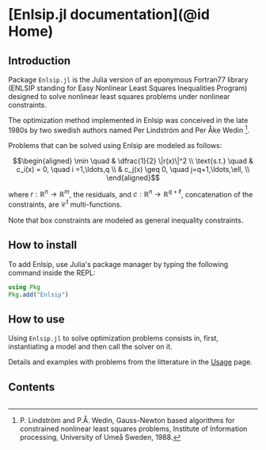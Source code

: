 # [Enlsip.jl documentation](@id Home)


## Introduction

Package `Enlsip.jl` is the Julia version of an eponymous Fortran77 library (ENLSIP standing for Easy Nonlinear Least Squares Inequalities Program) designed to solve nonlinear least squares problems under nonlinear constraints.

The optimization method implemented in Enlsip was conceived in the late 1980s by two swedish authors named Per Lindström and Per Åke Wedin [^1].

Problems that can be solved using Enlsip are modeled as follows:

```math
\begin{aligned}
\min \quad &  \dfrac{1}{2} \|r(x)\|^2 \\
\text{s.t.} \quad & c_i(x) = 0, \quad i =1,\ldots,q \\
& c_j(x) \geq 0, \quad j=q+1,\ldots,\ell, \\
\end{aligned}
```

where $r:\mathbb{R}^n\rightarrow\mathbb{R}^m$, the residuals, and
$c:\mathbb{R}^n\rightarrow\mathbb{R}^{q+\ell}$, concatenation of the constraints, are $\mathcal{C}^1$ multi-functions.

Note that box constraints are modeled as general inequality constraints.


## How to install

To add Enlsip, use Julia's package manager by typing the following command inside the REPL:

```julia
using Pkg
Pkg.add("Enlsip")
```

## How to use

Using `Enlsip.jl` to solve optimization problems consists in, first, instantiating a model and then call the solver on it. 

Details and examples with problems from the litterature in the [Usage](@ref) page.

## Contents

```@contents
```

[^1]: P. Lindström and P.Å. Wedin, Gauss-Newton based algorithms for constrained nonlinear least squares problems, Institute of Information processing, University of Umeå Sweden, 1988.
